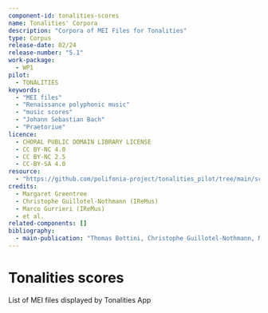 ```yaml
---
component-id: tonalities-scores
name: Tonalities' Corpora
description: "Corpora of MEI Files for Tonalities"
type: Corpus
release-date: 02/24
release-number: "5.1"
work-package:
  - WP1
pilot:
  - TONALITIES
keywords:
  - "MEI files"
  - "Renaissance polyphonic music"
  - "music scores"
  - "Johann Sebastian Bach"
  - "Praetoriue"
licence:
  - CHORAL PUBLIC DOMAIN LIBRARY LICENSE
  - CC BY-NC 4.0
  - CC BY-NC 2.5
  - CC-BY-SA 4.0
resource:
  - "https://github.com/polifonia-project/tonalities_pilot/tree/main/scores"
credits:
  - Margaret Greentree
  - Christophe Guillotel-Nothmann (IReMus)
  - Marco Gurrieri (IReMus)
  - et al.
related-components: []
bibliography:
  - main-publication: "Thomas Bottini, Christophe Guillotel-Nothmann, Marco Gurrieri, Félix Poullet-Pagès. Tonalities: a Collaborative Annotation Interface for Music Analysis. Musical Heritage Knowledge Graphs workshop during the 22nd International Semantic Web Conference 2022, Oct 2022, Hangzhou, China. ⟨hal-03923731⟩"
---
```


# Tonalities scores

List of MEI files displayed by Tonalities App
